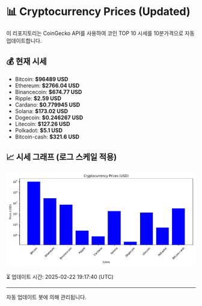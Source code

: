 
# 📊 Cryptocurrency Prices (Updated)

이 리포지토리는 CoinGecko API를 사용하여 코인 TOP 10 시세를 10분가격으로 자동 업데이트합니다.

## 💰 현재 시세
- Bitcoin: **$96489 USD**
- Ethereum: **$2766.04 USD**
- Binancecoin: **$674.77 USD**
- Ripple: **$2.59 USD**
- Cardano: **$0.779945 USD**
- Solana: **$173.02 USD**
- Dogecoin: **$0.246267 USD**
- Litecoin: **$127.26 USD**
- Polkadot: **$5.1 USD**
- Bitcoin-cash: **$321.6 USD**

## 📈 시세 그래프 (로그 스케일 적용)
![Crypto Prices](crypto_prices.png)

⏳ 업데이트 시간: 2025-02-22 19:17:40 (UTC)

---
자동 업데이트 봇에 의해 관리됩니다.
